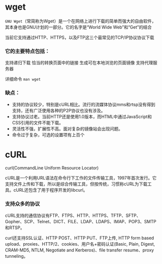 # wget

`GNU Wget`（常简称为Wget）是一个在网络上进行下载的简单而强大的自由软件，其本身也是GNU计划的一部分。它的名字是“World Wide Web”和“Get”的结合

当前它支持通过HTTP、HTTPS，以及FTP这三个最常见的TCP/IP协议协议下载

### 它的主要特点包括：

支持递归下载
恰当的转换页面中的链接
生成可在本地浏览的页面镜像
支持代理服务器

详细命令 `man wget`

### 缺点：

+ 支持的协议较少，特别是cURL相比。流行的流媒体协议mms和rtsp没有得到支持，还有广泛使用各种的P2P协议也没有涉及。
+ 支持协议过老。当前HTTP还是使用1.0版本，而HTML中通过JavaScript和CSS引用的文件不能下载。
+ 灵活性不强，扩展性不高。面对复杂的镜像站会出现问题。
+ 命令过于复杂，可选的设置项有上百个





# cURL

curl(CommandLine Uniform Resource Locator)

cURL是一个利用URL语法在命令行下工作的文件传输工具，1997年首次发行。它支持文件上传和下载，所以是综合传输工具，但按传统，习惯称cURL为下载工具。cURL还包含了用于程序开发的libcurl。



### 支持众多的协议

cURL支持的通信协议有FTP、FTPS、HTTP、HTTPS、TFTP、SFTP、Gopher、SCP、Telnet、DICT、FILE、LDAP、LDAPS、IMAP、POP3、SMTP和RTSP。

curl还支持SSL认证、HTTP POST、HTTP PUT、FTP上传, HTTP form based upload、proxies、HTTP/2、cookies、用户名+密码认证(Basic, Plain, Digest, CRAM-MD5, NTLM, Negotiate and Kerberos)、file transfer resume、proxy tunneling。 